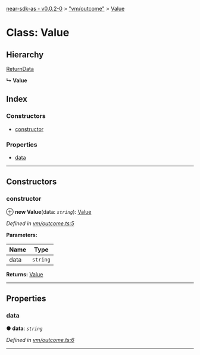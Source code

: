 [near-sdk-as - v0.0.2-0](../README.md) > ["vm/outcome"](../modules/_vm_outcome_.md) > [Value](../classes/_vm_outcome_.value.md)

# Class: Value

## Hierarchy

 [ReturnData](_vm_outcome_.returndata.md)

**↳ Value**

## Index

### Constructors

* [constructor](_vm_outcome_.value.md#constructor)

### Properties

* [data](_vm_outcome_.value.md#data)

---

## Constructors

<a id="constructor"></a>

###  constructor

⊕ **new Value**(data: *`string`*): [Value](_vm_outcome_.value.md)

*Defined in [vm/outcome.ts:5](https://github.com/near/near-sdk-as/blob/13976e25/assembly/vm/outcome.ts#L5)*

**Parameters:**

| Name | Type |
| ------ | ------ |
| data | `string` |

**Returns:** [Value](_vm_outcome_.value.md)

___

## Properties

<a id="data"></a>

###  data

**● data**: *`string`*

*Defined in [vm/outcome.ts:6](https://github.com/near/near-sdk-as/blob/13976e25/assembly/vm/outcome.ts#L6)*

___

